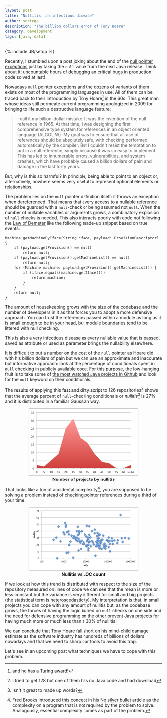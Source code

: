 ```yaml
---
layout: post
title: "Nullitis: an infectious disease"
author: sortega
description: "The billion dollars error of Tony Hoare"
category: development
tags: [java, data]
---
```

{% include JB/setup %}

Recently, I stumbled upon a post joking about the end of the
[null pointer exceptions][nonpe] just by taking the `null` value from the next
Java release.  Think about it: uncountable hours of debugging an critical bugs
in production code solved at last!

Nowadays `null` pointer exceptions and the dozens of variants of them exists
on most of the programming languages in use.  All of them can be traced back
to their introduction by Tony Hoare[^hoare] in the 60s.  This great man whose
ideas still permeate current programming apologized in 2009 for bringing to
life such a destructive language feature:

> I call it my billion-dollar mistake. It was the invention of the null
> reference in 1965.  At that time, I was designing the first comprehensive
> type system for references in an object oriented language (ALGOL W).  My
> goal was to ensure that all use of references should be absolutely safe,
> with checking performed automatically by the compiler.  But I couldn't
> resist the temptation to put in a null reference, simply because it was so
> easy to implement.  This has led to innumerable errors, vulnerabilities, and
> system crashes, which have probably caused a billion dollars of pain and
> damage in the last forty years.

But, why is this so harmful?  In principle, being able to point to an object
or, alternatively, nowhere seems very useful to represent optional elements or
relationships.

The problem lies on the `null` pointer definition itself: it throws an
exception when dereferenced.  That means that every access to a nullable
reference should be guarded with a `null`-check or being assumed not `null`.
When the number of nullable variables or arguments grows, a combinatory
explosion of `null` checks is needed.  This also interacts poorly with code
not following the [Law of Demeter][demeter] like the following made-up snippet
based on true events:

    Machine getMachineByIface(String iface, payload: ProvisionDescriptor) {
        if (payload.getProvision() == null)
            return null;
        if (payload.getProvision().getMachineList() == null)
            return null;
        for (Machine machine: payload.getProvision().getMachineList()) {
            if (iface.equals(machine.getIface()))
                return machine;
            }
        }
        return null;
    }

The amount of housekeeping grows with the size of the codebase and the number
of developers in it as that forces you to adopt a more defensive approach.
You can trust the references passed within a module as long as it is small
enough to be in your head, but module boundaries tend to be littered with null
checking.

This is also a very infectious disease as every nullable value that is passed,
saved as attribute or used as parameter brings the nullability elsewhere.

It is difficult to put a number on the cost of the `null` pointer as Hoare did
with his billion dollars of pain but we can use an approximate and inaccurate
but informative approach: look at the percentage of conditionals spent in
`null` checking in publicly available code.  For this purpose, the low-hanging
fruit is to take some of [the most watched Java projects in Github][watched]
and look for the `null` keyword on their conditionals.

The [results][results] of applying this [fast and dirty script][script] to 126
repositories[^128] shows that the average percent of `null`-checking
conditionals or *nullitis*[^nullitis] is 27% and it is distributed in a
familiar Gaussian way.

<div style="width: 100%; text-align: center; margin: 1em 0">
    <img src="/assets/nullitis/projects_by_nullitis.png"
         alt="Projects by nullitis" style="width: 70%" />
    <br/>
    <strong>Number of projects by nullitis</strong>
</div>

That looks like a ton of accidental complexity[^accidental], you are supposed
to be solving a problem instead of checking pointer references during a third
of your time.

<div style="width: 100%; text-align: center; margin: 1em 0">
    <img src="/assets/nullitis/nullitis_vs_loc.png"
         alt="Nullitis versus LOC count" style="width: 70%" />
    <br/>
    <strong>Nullitis vs LOC count</strong>
</div>

If we look at how this trend is distributed with respect to the size of the
repository measured on lines of code we can see that the mean is more or less
constant but the variance is very different for small and big projects (the
statistical term is [heteroscedasticity][variance]).  My interpretation is
that, in small projects you can cope with any amount of nullitis but, as the
codebase grows, the forces of having the logic buried on `null` checks on one
side and the need for defensive programming on the other prevent Java projects
for having much more or much less than a 30% of nullitis.

We can conclude that Tony Hoare fall short on his mind-child damage estimate as
the software industry has hundreds of billions of dollars nowadays and that we
need to sharp our tools to avoid this trap.

Let's see in an upcoming post what techniques we have to cope with this
problem.


[bullet]: http://en.wikipedia.org/wiki/No_Silver_Bullet
[demeter]: http://en.wikipedia.org/wiki/Law_of_Demeter
[nonpe]: http://www.deepakgaikwad.net/index.php/2013/06/24/no-more-nullpointerexception-java.html
[watched]: https://github.com/languages/Java/most_watched
[variance]: http://en.wikipedia.org/wiki/Heteroscedasticity
[results]: /assets/nullitis/repostats.csv
[script]: https://gist.github.com/sortega/5991126
[^128]: I tried to get 128 but one of them has no Java code and had download
[^accidental]: Fred Brooks introduced this concept in his [No silver bullet][bullet] article as the complexity on a program that is not required by the problem to solve.  Analogously, essential complexity comes as part of the problem.
[^hoare]: and he has a [Turing award](http://amturing.acm.org/award_winners/hoare_4622167.cfm)!
[^nullitis]: Isn't it great to made up words?

